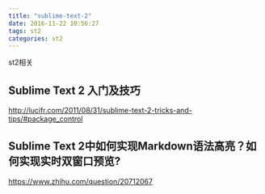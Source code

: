 ```yaml
---
title: "sublime-text-2"
date: 2016-11-22 10:56:27
tags: st2
categories: st2
---
```


st2相关
<!-- more -->



## Sublime Text 2 入门及技巧

http://lucifr.com/2011/08/31/sublime-text-2-tricks-and-tips/#package_control

## Sublime Text 2中如何实现Markdown语法高亮？如何实现实时双窗口预览?

https://www.zhihu.com/question/20712067
